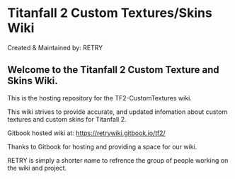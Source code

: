 # Titanfall 2 Custom Textures/Skins Wiki
Created & Maintained by: RETRY

## Welcome to the Titanfall 2 Custom Texture and Skins Wiki.

This is the hosting repository for the TF2-CustomTextures wiki.

This wiki strives to provide accurate, and updated infomation about custom textures and custom skins for Titanfall 2.

Gitbook hosted wiki at: https://retrywiki.gitbook.io/tf2/

Thanks to Gitbook for hosting and providing a space for our wiki.

RETRY is simply a shorter name to refrence the group of people working on the wiki and project.
